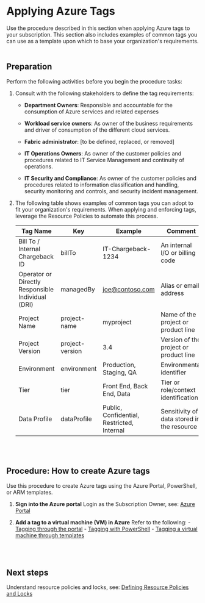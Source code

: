 # Applying Azure Tags 
Use the procedure described in this section when applying Azure tags to your subscription. This section also includes examples of common tags you can use as a template upon which to base your organization's requirements. 
<br />
<br />

## Preparation 
Perform the following activities before you begin the procedure tasks:  

1. Consult with the following stakeholders to define the tag requirements:    
   - **Department Owners**:  Responsible and accountable for the consumption of Azure services and related expenses 
   
   - **Workload service owners**:  As owner of the business requirements and driver of consumption of the different cloud 
   services. 
   - **Fabric administrator**:  [to be defined, replaced, or removed] 
   - **IT Operations Owners**:  As owner of the customer policies and procedures related to IT Service Management and 
   continuity of operations. 
   - **IT Security and Compliance**:  As owner of the customer policies and procedures related to information classification and 
   handling, security monitoring and controls, and security incident management. 

2. The following table shows examples of common tags you can adopt to fit your organization's requirements. When applying and 
enforcing tags, leverage the Resource Policies to automate this process. 


   | __Tag Name__ | __Key__ |__Example__ |__Comment__ |
   |------------------------------|----------------------------|----------------------------|----------------------------|
   | Bill To / Internal Chargeback ID   | billTo   | IT-Chargeback-1234   | An internal I/O or billing code   | 
   | Operator or Directly Responsible Individual (DRI)    | managedBy | joe@contoso.com | Alias or email address | 
   | Project Name  | project-name  | myproject | Name of the project or product line | 
   | Project Version    | project-version |  3.4 | Version of the project or product line | 
   | Environment   | environment |  Production, Staging, QA | Environmental identifier | 
   | Tier    | tier |  Front End, Back End, Data | Tier or role/context identification | 
   | Data Profile  | dataProfile |  Public, Confidential, Restricted, Internal  | Sensitivity of data stored in the resource | 
<br />
<br />
 
## Procedure: How to create Azure tags  
Use this procedure to create Azure tags using the Azure Portal, PowerShell, or ARM templates. 

1. **Sign into the Azure portal** 
  Login as the Subscription Owner, see:  [Azure Portal](https://portal.azure.com) 

2. **Add a tag to a virtual machine (VM) in Azure**
  Refer to the following: 
       - [Tagging through the portal](https://docs.microsoft.com/en-us/azure/virtual-machines/windows/tag#tagging-through-the-portal) 
       - [Tagging with PowerShell](https://docs.microsoft.com/en-us/azure/virtual-machines/windows/tag#tagging-with-powershell) 
       - [Tagging a virtual machine through templates](https://docs.microsoft.com/en-us/azure/virtual-machines/windows/tag#tagging-a-virtual-machine-through-templates) 
<br />
<br />

## Next steps 
Understand resource policies and locks, see:  [Defining Resource Policies and Locks](5.0-Defining-Resource-Policies-and-Locks.md) 
